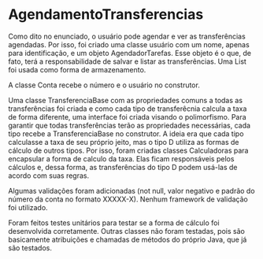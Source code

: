 # AgendamentoTransferencias

Como dito no enunciado, o usuário pode agendar e ver as transferências agendadas. Por isso, foi criado uma classe usuário com um nome, apenas para identificação, e um objeto AgendadorTarefas. Esse objeto é o que, de fato, terá a responsabilidade de salvar e listar as transferências. Uma List foi usada como forma de armazenamento.

A classe Conta recebe o número e o usuário no construtor.

Uma classe TransferenciaBase com as propriedades comuns a todas as transferências foi criada e como cada tipo de transferêcnia calcula a taxa de forma diferente, uma interface foi criada visando o polimorfismo. Para garantir que todas transferências terão as propriedades necessárias, cada tipo recebe a TransferenciaBase no construtor. A ideia era que cada tipo calculasse a taxa de seu próprio jeito, mas o tipo D utiliza as formas de cálculo de outros tipos. Por isso, foram criadas classes Calculadoras para encapsular a forma de calculo da taxa. Elas ficam responsáveis pelos cálculos e, dessa forma, as transferências do tipo D podem usá-las de acordo com suas regras.

Algumas validações foram adicionadas (not null, valor negativo e padrão do número da conta no formato XXXXX-X). Nenhum framework de validação foi utilizado.

Foram feitos testes unitários para testar se a forma de cálculo foi desenvolvida corretamente. Outras classes não foram testadas, pois são basicamente atribuições e chamadas de métodos do próprio Java, que já são testados.
